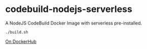 # codebuild-nodejs-serverless

A NodeJS CodeBuild Docker Image with serverless pre-installed.

```
./build.sh
```

[On DockerHub](https://hub.docker.com/r/eoinsha/codebuild-nodejs-serverless)
